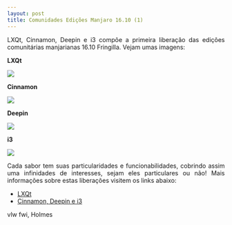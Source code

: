 ```yaml
---
layout: post
title: Comunidades Edições Manjaro 16.10 (1)
---
```


<p style="text-align: justify;">LXQt, Cinnamon, Deepin e i3 compõe a primeira liberação das edições comunitárias manjarianas 16.10 Fringilla. Vejam umas imagens:</p>

<strong>LXQt</strong>

<img src="https://forum.manjaro.org/uploads/default/optimized/2X/3/3d6949d2514a822de31371c5815d5f31a3c65c95_1_690x431.jpg">

<strong>Cinnamon</strong>

<img src="http://www.auplod.com/u/ldapuo8b08f.png">

<strong>Deepin</strong>

<img src="http://www.auplod.com/u/alpodu8b090.png">

<strong>i3</strong>

<img src="http://www.auplod.com/u/ulaopd8b091.png">

<p style="text-align: justify;">Cada sabor tem suas particularidades e funcionabilidades, cobrindo assim uma infinidades de interesses, sejam eles particulares ou não! Mais informações sobre estas liberações visitem os links abaixo:</p>

* <a href="https://forum.manjaro.org/t/stable-isos-of-manjaro-16-11-lxqt-0-11-released/12024">LXQt</a>
* <a href="https://manjaro.org/2016/11/02/manjaro-16-10-community-editions/">Cinnamon, Deepin e i3</a>

vlw fwi, Holmes